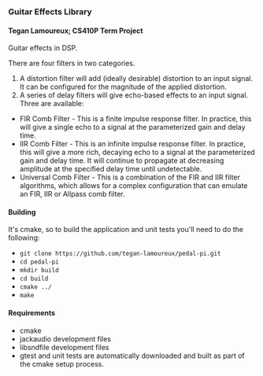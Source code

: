### Guitar Effects Library
#### Tegan Lamoureux; CS410P Term Project

Guitar effects in DSP.

There are four filters in two categories.
1. A distortion filter will add (ideally desirable) distortion to an input signal. It can be configured for the magnitude of the applied distortion.
2. A series of delay filters will give echo-based effects to an input signal. Three are available:
  * FIR Comb Filter - This is a finite impulse response filter. In practice, this will give a single echo to a signal at the parameterized gain and delay time.
* IIR Comb Filter - This is an infinite impulse response filter. In practice, this will give a more rich, decaying echo to a signal at the parameterized gain and delay time. It will continue to propagate at decreasing amplitude at the specified delay time until undetectable.
* Universal Comb Filter - This is a combination of the FIR and IIR filter algorithms, which allows for a complex configuration that can emulate an FIR, IIR or Allpass comb filter.

#### Building
It's cmake, so to build the application and unit tests you'll need to do the following:
* `git clone https://github.com/tegan-lamoureux/pedal-pi.git`
* `cd pedal-pi`
* `mkdir build`
* `cd build`
* `cmake ../`
* `make`

#### Requirements
* cmake
* jackaudio development files
* libsndfile development files
* gtest and unit tests are automatically downloaded and built as part of the cmake setup process.
